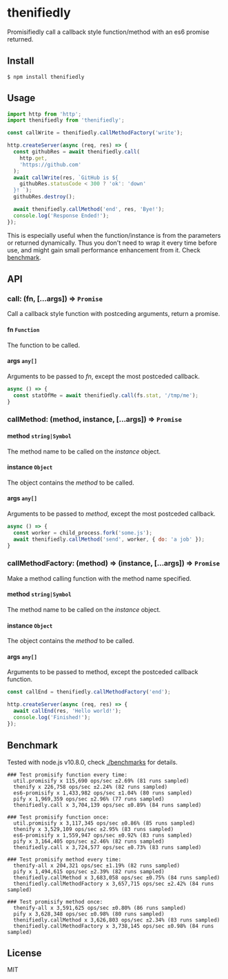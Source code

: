 # thenifiedly

Promisifiedly call a callback style function/method with an es6 promise returned.

## Install

```shell
$ npm install thenifiedly
```

## Usage

```js
import http from 'http';
import thenifiedly from 'thenifiedly';

const callWrite = thenifiedly.callMethodFactory('write');

http.createServer(async (req, res) => {
  const githubRes = await thenifiedly.call(
    http.get,
    'https://github.com'
  );
  await callWrite(res, `GitHub is ${
    githubRes.statusCode < 300 ? 'ok': 'down'
  }! `);
  githubRes.destroy();

  await thenifiedly.callMethod('end', res, 'Bye!');
  console.log('Response Ended!');
});
```

This is especially useful when the function/instance is from the parameters or returned dynamically. Thus you don't need to wrap it every time before use, and might gain small performance enhancement from it. Check [benchmark](#benchmark).

## API

### call: (fn, [...args]) ⇒ `Promise`
Call a callback style function with postceding arguments, return a promise.

#### fn `Function`  
The function to be called.

#### args `any[]`  
Arguments to be passed to _fn_, except the most postceded callback.

```js
async () => {
  const statOfMe = await thenifiedly.call(fs.stat, '/tmp/me');
}
```

### callMethod: (method, instance, [...args]) ⇒ `Promise`

#### method `string|Symbol`
The method name to be called on the _instance_ object.

#### instance `Object`
The object contains the _method_ to be called.

#### args `any[]`  
Arguments to be passed to _method_, except the most postceded callback.

```js
async () => {
  const worker = child_process.fork('some.js');
  await thenifiedly.callMethod('send', worker, { do: 'a job' });
}
```

### callMethodFactory: (method) ⇒ (instance, [...args]) ⇒ `Promise`
Make a method calling function with the method name specified.

#### method `string|Symbol`
The method name to be called on the _instance_ object.

#### instance `Object`
The object contains the _method_ to be called.

#### args `any[]`  
Arguments to be passed to method, except the postceded callback function.

```js
const callEnd = thenifiedly.callMethodFactory('end');

http.createServer(async (req, res) => {
  await callEnd(res, 'Hello world!');
  console.log('Finished!');
});
```

## Benchmark

Tested with node.js v10.8.0, check [./benchmarks](./benchmarks) for details.

```
### Test promisify function every time:
  util.promisify x 115,690 ops/sec ±2.69% (81 runs sampled)
  thenify x 226,758 ops/sec ±2.24% (82 runs sampled)
  es6-promisify x 1,433,982 ops/sec ±1.04% (80 runs sampled)
  pify x 1,969,359 ops/sec ±2.96% (77 runs sampled)
  thenifiedly.call x 3,704,139 ops/sec ±0.89% (84 runs sampled)

### Test promisify function once:
  util.promisify x 3,117,345 ops/sec ±0.86% (85 runs sampled)
  thenify x 3,529,109 ops/sec ±2.95% (83 runs sampled)
  es6-promisify x 1,559,947 ops/sec ±0.92% (83 runs sampled)
  pify x 3,164,405 ops/sec ±2.46% (82 runs sampled)
  thenifiedly.call x 3,724,577 ops/sec ±0.73% (83 runs sampled)

### Test promisify method every time:
  thenify-all x 204,321 ops/sec ±1.19% (82 runs sampled)
  pify x 1,494,615 ops/sec ±2.39% (82 runs sampled)
  thenifiedly.callMethod x 3,683,058 ops/sec ±0.75% (84 runs sampled)
  thenifiedly.callMethodFactory x 3,657,715 ops/sec ±2.42% (84 runs sampled)

### Test promisify method once:
  thenify-all x 3,591,625 ops/sec ±0.80% (86 runs sampled)
  pify x 3,628,348 ops/sec ±0.98% (80 runs sampled)
  thenifiedly.callMethod x 3,626,803 ops/sec ±2.34% (83 runs sampled)
  thenifiedly.callMethodFactory x 3,738,145 ops/sec ±0.98% (84 runs sampled)
```

## License

MIT
